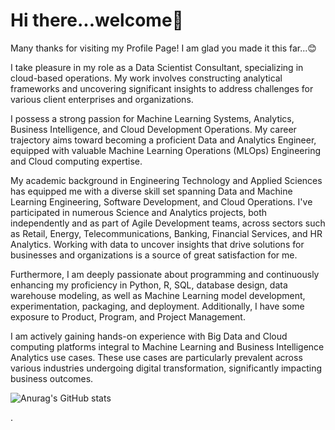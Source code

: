 # Hi there...welcome👋
Many thanks for visiting my Profile Page! I am glad you made it this far...😊

I take pleasure in my role as a Data Scientist Consultant, specializing in cloud-based operations. My work involves constructing analytical frameworks and uncovering significant insights to address challenges for various client enterprises and organizations.

I possess a strong passion for Machine Learning Systems, Analytics, Business Intelligence, and Cloud Development Operations. My career trajectory aims toward becoming a proficient Data and Analytics Engineer, equipped with valuable Machine Learning Operations (MLOps) Engineering and Cloud computing expertise.

My academic background in Engineering Technology and Applied Sciences has equipped me with a diverse skill set spanning Data and Machine Learning Engineering, Software Development, and Cloud Operations. I've participated in numerous Science and Analytics projects, both independently and as part of Agile Development teams, across sectors such as Retail, Energy, Telecommunications, Banking, Financial Services, and HR Analytics. Working with data to uncover insights that drive solutions for businesses and organizations is a source of great satisfaction for me.

Furthermore, I am deeply passionate about programming and continuously enhancing my proficiency in Python, R, SQL, database design, data warehouse modeling, as well as Machine Learning model development, experimentation, packaging, and deployment. Additionally, I have some exposure to Product, Program, and Project Management.

I am actively gaining hands-on experience with Big Data and Cloud computing platforms integral to Machine Learning and Business Intelligence Analytics use cases. These use cases are particularly prevalent across various industries undergoing digital transformation, significantly impacting business outcomes.


![Anurag's GitHub stats](https://github-readme-stats.vercel.app/api?username=zomsoft)



.
